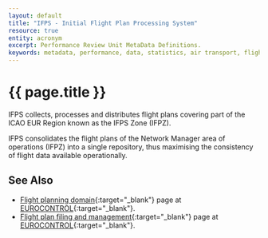 ```yaml
---
layout: default
title: "IFPS - Initial Flight Plan Processing System"
resource: true
entity: acronym
excerpt: Performance Review Unit MetaData Definitions.
keywords: metadata, performance, data, statistics, air transport, flights, europe, delay, safety
---
```

# {{ page.title }}

IFPS collects, processes and distributes flight plans covering part of the ICAO EUR
Region known as the IFPS Zone (IFPZ).

IFPS consolidates the flight plans of the Network Manager area of operations (IFPZ)
into a single repository, thus maximising the consistency of flight data available
operationally.


## See Also

* [Flight planning domain][ifpsECTRL]{:target="_blank"} page at [EUROCONTROL][ectrl]{:target="_blank"}.
* [Flight plan filing and management][ifpsNM]{:target="_blank"} page at [EUROCONTROL][ectrl]{:target="_blank"}.

[ifpsNM]: <http://www.eurocontrol.int/service/flight-plan-filing-and-management> "IFPS - NM Services"
[ifpsECTRL]: <http://www.eurocontrol.int/nm-services/183> "IFPS - EUROCONTROL"
[ectrl]: <https://www.eurocontrol.int/> "EUROCONTROL"
